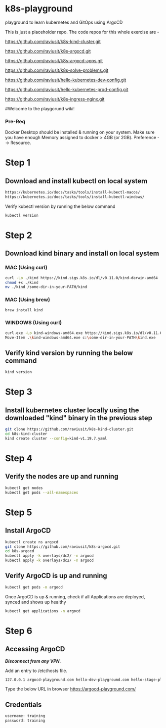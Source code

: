 # k8s-playground
playground to learn kubernetes and GitOps using ArgoCD



This is just a placeholder repo. The code repos for this whole exercise are - 

https://github.com/raviusit/k8s-kind-cluster.git

https://github.com/raviusit/k8s-argocd.git

https://github.com/raviusit/k8s-argocd-apps.git

https://github.com/raviusit/k8s-solve-problems.git

https://github.com/raviusit/hello-kubernetes-dev-config.git

https://github.com/raviusit/hello-kubernetes-prod-config.git

https://github.com/raviusit/k8s-ingress-nginx.git

#Welcome to the playgorund wiki!

### Pre-Req
Docker Desktop should be installed & running on your system. 
Make sure you have enough Memory assigned to docker > 4GB (or 2GB). Preference --> Resource.

# Step 1
## Download and install kubectl on local system
```sh
https://kubernetes.io/docs/tasks/tools/install-kubectl-macos/
https://kubernetes.io/docs/tasks/tools/install-kubectl-windows/
```
Verify kubectl version by running the below command
```sh
kubectl version     
```

# Step 2
## Download kind binary and install on local system

### MAC (Using curl)
```sh
curl -Lo ./kind https://kind.sigs.k8s.io/dl/v0.11.0/kind-darwin-amd64
chmod +x ./kind
mv ./kind /some-dir-in-your-PATH/kind
```
### MAC (Using brew)
```sh
brew install kind
```

### WINDOWS (Using curl)
```sh
curl.exe -Lo kind-windows-amd64.exe https://kind.sigs.k8s.io/dl/v0.11.0/kind-windows-amd64
Move-Item .\kind-windows-amd64.exe c:\some-dir-in-your-PATH\kind.exe
```
## Verify kind version by running the below command
```sh
kind version 
```

# Step 3
## Install kubernetes cluster locally using the downloaded "kind" binary in the previous step
```sh
git clone https://github.com/raviusit/k8s-kind-cluster.git
cd k8s-kind-cluster
kind create cluster --config=kind-v1.19.7.yaml
```
# Step 4
## Verify the nodes are up and running
```sh
kubectl get nodes
kubectl get pods --all-namespaces
```
# Step 5
## Install ArgoCD

```sh
kubectl create ns argocd
git clone https://github.com/raviusit/k8s-argocd.git
cd k8s-argocd
kubectl apply -k overlays/dc2/ -n argocd
kubectl apply -k overlays/dc2/ -n argocd
```
## Verify ArgoCD is up and running

```sh
kubectl get pods -n argocd
```

Once ArgoCD is up & running, check if all Applications are deployed, synced and shows up healthy

```sh
kubectl get applications -n argocd
```


# Step 6
## Accessing ArgoCD

_**Disconnect from any VPN.**_

Add an entry to /etc/hosts file.

```sh
127.0.0.1 argocd-playground.com hello-dev-playground.com hello-stage-playground.com hello-prod-playground.com
```
Type the below URL in browser
https://argocd-playground.com/

## Credentials
```sh
username: training
password: training
```
